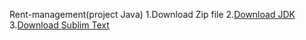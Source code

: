 Rent-management(project Java)
1.Download Zip file
2.[Download JDK](https://www.oracle.com/java/technologies/downloads/)
3.[Download Sublim Text](https://www.sublimetext.com/)

